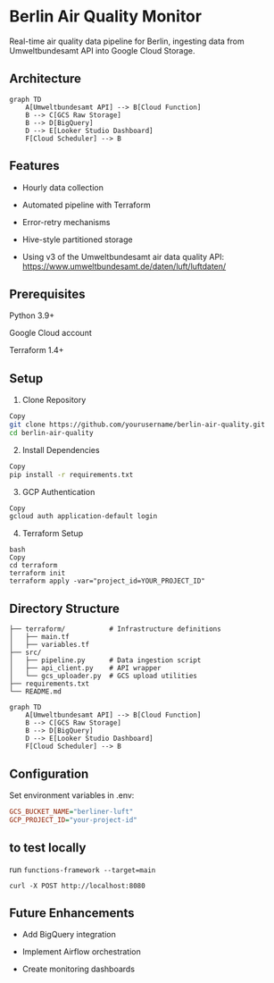 # Berlin Air Quality Monitor

Real-time air quality data pipeline for Berlin, ingesting data from Umweltbundesamt API into Google Cloud Storage.

## Architecture

```mermaid
graph TD
    A[Umweltbundesamt API] --> B[Cloud Function]
    B --> C[GCS Raw Storage]
    B --> D[BigQuery]
    D --> E[Looker Studio Dashboard]
    F[Cloud Scheduler] --> B
```

## Features
- Hourly data collection

- Automated pipeline with Terraform

- Error-retry mechanisms

- Hive-style partitioned storage

- Using v3 of the Umweltbundesamt air data quality API: https://www.umweltbundesamt.de/daten/luft/luftdaten/


## Prerequisites
Python 3.9+

Google Cloud account

Terraform 1.4+


## Setup
1. Clone Repository
```bash
Copy
git clone https://github.com/yourusername/berlin-air-quality.git
cd berlin-air-quality
```

2. Install Dependencies
```bash
Copy
pip install -r requirements.txt
```

3. GCP Authentication
```bash
Copy
gcloud auth application-default login
```

4. Terraform Setup
```
bash
Copy
cd terraform
terraform init
terraform apply -var="project_id=YOUR_PROJECT_ID"
```

## Directory Structure

```
├── terraform/           # Infrastructure definitions
│   ├── main.tf
│   ├── variables.tf
├── src/
│   ├── pipeline.py      # Data ingestion script
│   ├── api_client.py    # API wrapper
│   └── gcs_uploader.py  # GCS upload utilities
├── requirements.txt
└── README.md
```


```mermaid
graph TD
    A[Umweltbundesamt API] --> B[Cloud Function]
    B --> C[GCS Raw Storage]
    B --> D[BigQuery]
    D --> E[Looker Studio Dashboard]
    F[Cloud Scheduler] --> B
```

## Configuration

Set environment variables in .env:

```ini
GCS_BUCKET_NAME="berliner-luft"
GCP_PROJECT_ID="your-project-id"
```

## to test locally
run 
`functions-framework --target=main`

`curl -X POST http://localhost:8080`

## Future Enhancements
- Add BigQuery integration

- Implement Airflow orchestration

- Create monitoring dashboards
